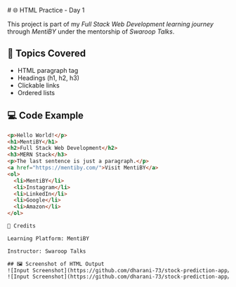 [](url)# 🌐 HTML Practice - Day 1

This project is part of my *Full Stack Web Development learning journey* through *MentiBY* under the mentorship of *Swaroop Talks*.

## 📘 Topics Covered
- HTML paragraph tag
- Headings (h1, h2, h3)
- Clickable links
- Ordered lists

## 💻 Code Example
```html
<p>Hello World!</p>
<h1>MentiBY</h1>
<h2>Full Stack Web Development</h2>
<h3>MERN Stack</h3>
<p>The last sentence is just a paragraph.</p>
<a href="https://mentiby.com/">Visit MentiBY</a>
<ol>
  <li>MentiBY</li>
  <li>Instagram</li>
  <li>LinkedIn</li>
  <li>Google</li>
  <li>Amazon</li>
</ol>

🙌 Credits

Learning Platform: MentiBY

Instructor: Swaroop Talks

## 🖼 Screenshot of HTML Output
![Input Screenshot](https://github.com/dharani-73/stock-prediction-app/blob/dbf93759bf5bdeb66bcab3c96e9764fdc679f473/Screenshot%202025-10-17%20232419.png)
![Input Screenshot](https://github.com/dharani-73/stock-prediction-app/blob/dbf93759bf5bdeb66bcab3c96e9764fdc679f473/Screenshot%202025-10-17%20232419.png)


